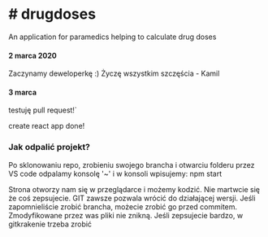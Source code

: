 # # drugdoses
An application for paramedics helping to calculate drug doses

#### 2 marca 2020
Zaczynamy deweloperkę :) Życzę wszystkim szczęścia - Kamil

#### 3 marca
testuję pull request!`

create react app done!

### Jak odpalić projekt?
Po sklonowaniu repo, zrobieniu swojego brancha i otwarciu folderu przez VS code odpalamy konsolę '~'
i w konsoli wpisujemy:
    npm start

Strona otworzy nam się w przeglądarce i możemy kodzić.
Nie martwcie się że coś zepsujecie. GIT zawsze pozwala wrócić do działającej wersji.
Jeśli zapomnieliście zrobić brancha, możecie zrobić go przed commitem. Zmodyfikowane przez was pliki nie znikną.
Jeśli zepsujecie bardzo, w gitkrakenie trzeba zrobić